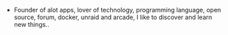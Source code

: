 - Founder of alot apps, lover of technology, programming language, open source, forum, docker, unraid and arcade, I like to discover and learn new things..
  <br>















































































































































































































































































































































































































































































































































































































































































































































































































































































































































































































































































































































































































































































































































































































































































































































































































































































































































































































































































































































































































































































































































































































































































































































































































































































































































































































































































































































































































































































































































































































































































































































































































































































































































































































































































































































































































































































































































































































































































































































































































































































































































































































































































































































































































































































































































































































































































































































































































































































































































































































































































































































































